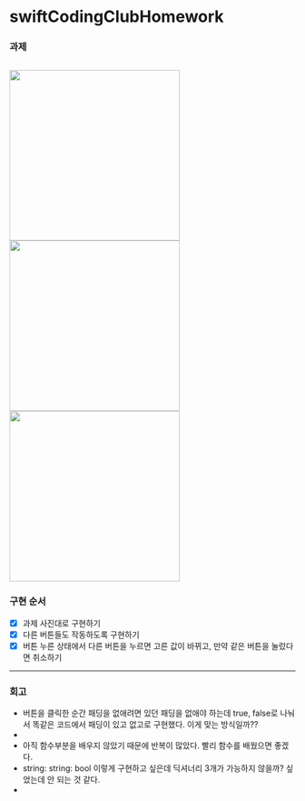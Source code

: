 # swiftCodingClubHomework

### 과제
<img src = "https://user-images.githubusercontent.com/67938946/188292919-a3781173-a920-4d84-a048-1cd2b4a6f568.png" width= "300" heigth = "200"/> <img src = "https://user-images.githubusercontent.com/67938946/188293041-079c3788-6e26-48bb-bab4-83fe5e8fe856.png" width = "300" heigth = "200"/> <img src = "https://user-images.githubusercontent.com/67938946/188293058-ea281834-43ec-4fdb-8533-7a2324d8438d.png" width = "300" heigth = "200">
---
### 구현 순서
- [x] 과제 사진대로 구현하기
- [x] 다른 버튼들도 작동하도록 구현하기
- [x] 버튼 누른 상태에서 다른 버튼을 누르면 고른 값이 바뀌고, 만약 같은 버튼을 눌렀다면 취소하기  
---
### 회고
- 버튼을 클릭한 순간 패딩을 없애려면 있던 패딩을 없애야 하는데 true, false로 나눠서 똑같은 코드에서 패딩이 있고 없고로 구현했다. 이게 맞는 방식일까??
- 
- 아직 함수부분을 배우지 않았기 때문에 반복이 많았다. 빨리 함수를 배웠으면 좋겠다.
- string: string: bool 이렇게 구현하고 싶은데 딕셔너리 3개가 가능하지 않을까? 싶었는데 안 되는 것 같다.
- 
